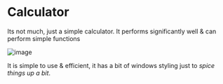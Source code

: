 # Calculator
Its not much, just a simple calculator. It performs significantly well &amp; can perform simple functions


![image](https://user-images.githubusercontent.com/103417697/184149767-475cf961-e591-4fa3-bb02-bfffdebd5eef.png)

It is simple to use & efficient, it has a bit of windows styling just to *spice things up a bit*.
